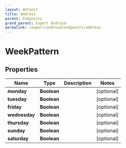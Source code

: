 ```yaml
---
layout: default
title: Address
parent: Endpoints
grand_parent: Expert Android
permalink: /expert/android/endpoints/address
---
```


# WeekPattern

## Properties
Name | Type | Description | Notes
------------ | ------------- | ------------- | -------------
**monday** | **Boolean** |  |  [optional]
**tuesday** | **Boolean** |  |  [optional]
**friday** | **Boolean** |  |  [optional]
**wednesday** | **Boolean** |  |  [optional]
**thursday** | **Boolean** |  |  [optional]
**sunday** | **Boolean** |  |  [optional]
**saturday** | **Boolean** |  |  [optional]



